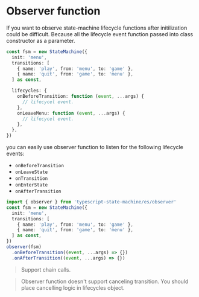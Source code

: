 # Observer function

If you want to observe state-machine lifecycle functions after initilization could be difficult. Because all the lifecycle event function passed into class constructor as a parameter.

```typescript
const fsm = new StateMachine({
  init: 'menu',
  transitions: [
    { name: 'play', from: 'menu', to: 'game' },
    { name: 'quit', from: 'game', to: 'menu' },
  ] as const,

  lifecycles: {
    onBeforeTransition: function (event, ...args) {
      // lifecycel event.
    },
    onLeaveMenu: function (event, ...args) {
      // lifecycel event.
    },
  },
})
```

you can easily use observer function to listen for the following lifecycle events:

- `onBeforeTransition`
- `onLeaveState`
- `onTransition`
- `onEnterState`
- `onAfterTransition`

```typescript
import { observer } from 'typescript-state-machine/es/observer'
const fsm = new StateMachine({
  init: 'menu',
  transitions: [
    { name: 'play', from: 'menu', to: 'game' },
    { name: 'quit', from: 'game', to: 'menu' },
  ] as const,
})
observer(fsm)
  .onBeforeTransition((event, ...args) => {})
  .onAfterTransition((event, ...args) => {})
```

> Support chain calls.

> Observer function doesn't support canceling transition. You should place cancelling logic in lifecycles object.
